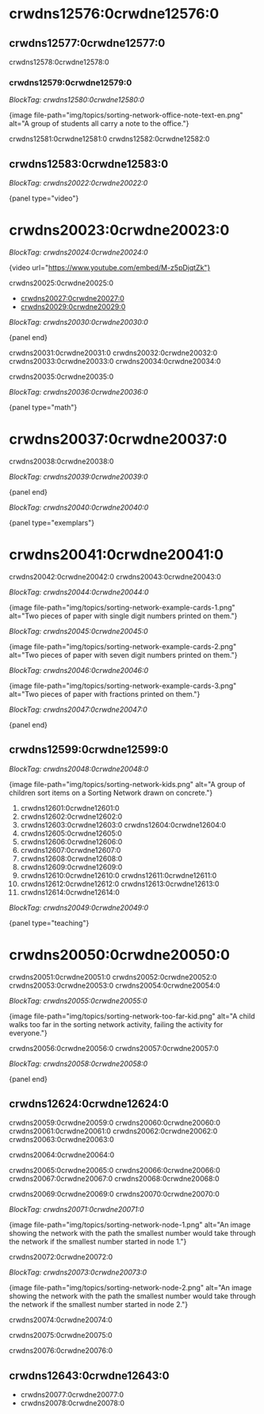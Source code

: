 # crwdns12576:0crwdne12576:0

## crwdns12577:0crwdne12577:0

crwdns12578:0crwdne12578:0

### crwdns12579:0crwdne12579:0

*BlockTag: crwdns12580:0crwdne12580:0*

{image file-path="img/topics/sorting-network-office-note-text-en.png" alt="A group of students all carry a note to the office."}

crwdns12581:0crwdne12581:0 crwdns12582:0crwdne12582:0

## crwdns12583:0crwdne12583:0

*BlockTag: crwdns20022:0crwdne20022:0*

{panel type="video"}

# crwdns20023:0crwdne20023:0

*BlockTag: crwdns20024:0crwdne20024:0*

{video url="https://www.youtube.com/embed/M-z5pDjqtZk"}

crwdns20025:0crwdne20025:0

- [crwdns20027:0crwdne20027:0](https://www.youtube.com/watch?v=LOxfdsBBjKI)
- [crwdns20029:0crwdne20029:0](https://www.youtube.com/watch?v=30WcPnvfiKE)

*BlockTag: crwdns20030:0crwdne20030:0*

{panel end}

crwdns20031:0crwdne20031:0 crwdns20032:0crwdne20032:0 crwdns20033:0crwdne20033:0 crwdns20034:0crwdne20034:0

crwdns20035:0crwdne20035:0

*BlockTag: crwdns20036:0crwdne20036:0*

{panel type="math"}

# crwdns20037:0crwdne20037:0

crwdns20038:0crwdne20038:0

*BlockTag: crwdns20039:0crwdne20039:0*

{panel end}

*BlockTag: crwdns20040:0crwdne20040:0*

{panel type="exemplars"}

# crwdns20041:0crwdne20041:0

crwdns20042:0crwdne20042:0 crwdns20043:0crwdne20043:0

*BlockTag: crwdns20044:0crwdne20044:0*

{image file-path="img/topics/sorting-network-example-cards-1.png" alt="Two pieces of paper with single digit numbers printed on them."}

*BlockTag: crwdns20045:0crwdne20045:0*

{image file-path="img/topics/sorting-network-example-cards-2.png" alt="Two pieces of paper with seven digit numbers printed on them."}

*BlockTag: crwdns20046:0crwdne20046:0*

{image file-path="img/topics/sorting-network-example-cards-3.png" alt="Two pieces of paper with fractions printed on them."}

*BlockTag: crwdns20047:0crwdne20047:0*

{panel end}

## crwdns12599:0crwdne12599:0

*BlockTag: crwdns20048:0crwdne20048:0*

{image file-path="img/topics/sorting-network-kids.png" alt="A group of children sort items on a Sorting Network drawn on concrete."}

1. crwdns12601:0crwdne12601:0
2. crwdns12602:0crwdne12602:0
3. crwdns12603:0crwdne12603:0 crwdns12604:0crwdne12604:0
4. crwdns12605:0crwdne12605:0
5. crwdns12606:0crwdne12606:0
6. crwdns12607:0crwdne12607:0
7. crwdns12608:0crwdne12608:0
8. crwdns12609:0crwdne12609:0
9. crwdns12610:0crwdne12610:0 crwdns12611:0crwdne12611:0
10. crwdns12612:0crwdne12612:0 crwdns12613:0crwdne12613:0
11. crwdns12614:0crwdne12614:0

*BlockTag: crwdns20049:0crwdne20049:0*

{panel type="teaching"}

# crwdns20050:0crwdne20050:0

crwdns20051:0crwdne20051:0 crwdns20052:0crwdne20052:0 crwdns20053:0crwdne20053:0 crwdns20054:0crwdne20054:0

*BlockTag: crwdns20055:0crwdne20055:0*

{image file-path="img/topics/sorting-network-too-far-kid.png" alt="A child walks too far in the sorting network activity, failing the activity for everyone."}

crwdns20056:0crwdne20056:0 crwdns20057:0crwdne20057:0

*BlockTag: crwdns20058:0crwdne20058:0*

{panel end}

## crwdns12624:0crwdne12624:0

crwdns20059:0crwdne20059:0 crwdns20060:0crwdne20060:0 crwdns20061:0crwdne20061:0 crwdns20062:0crwdne20062:0 crwdns20063:0crwdne20063:0

crwdns20064:0crwdne20064:0

crwdns20065:0crwdne20065:0 crwdns20066:0crwdne20066:0 crwdns20067:0crwdne20067:0 crwdns20068:0crwdne20068:0

crwdns20069:0crwdne20069:0 crwdns20070:0crwdne20070:0

*BlockTag: crwdns20071:0crwdne20071:0*

{image file-path="img/topics/sorting-network-node-1.png" alt="An image showing the network with the path the smallest number would take through the network if the smallest number started in node 1."}

crwdns20072:0crwdne20072:0

*BlockTag: crwdns20073:0crwdne20073:0*

{image file-path="img/topics/sorting-network-node-2.png" alt="An image showing the network with the path the smallest number would take through the network if the smallest number started in node 2."}

crwdns20074:0crwdne20074:0

crwdns20075:0crwdne20075:0

crwdns20076:0crwdne20076:0

## crwdns12643:0crwdne12643:0

- crwdns20077:0crwdne20077:0
- crwdns20078:0crwdne20078:0